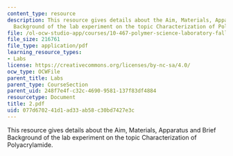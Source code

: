 ```yaml
---
content_type: resource
description: This resource gives details about the Aim, Materials, Apparatus and Brief
  Background of the lab experiment on the topic Characterization of Polyacrylamide.
file: /ol-ocw-studio-app/courses/10-467-polymer-science-laboratory-fall-2005/077d670241d1ad33ab58c30bd7427e3c_2.pdf
file_size: 216761
file_type: application/pdf
learning_resource_types:
- Labs
license: https://creativecommons.org/licenses/by-nc-sa/4.0/
ocw_type: OCWFile
parent_title: Labs
parent_type: CourseSection
parent_uid: 248f7e4f-c32c-4690-9581-137f83df4884
resourcetype: Document
title: 2.pdf
uid: 077d6702-41d1-ad33-ab58-c30bd7427e3c
---
```

This resource gives details about the Aim, Materials, Apparatus and Brief Background of the lab experiment on the topic Characterization of Polyacrylamide.